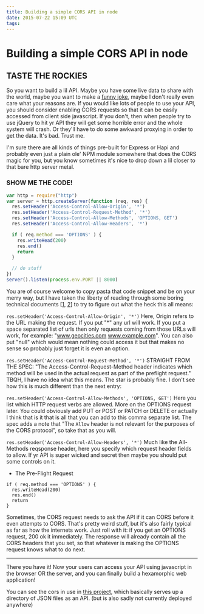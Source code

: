 ```yaml
---
title: Building a simple CORS API in node
date: 2015-07-22 15:09 UTC
tags:
---
```


# Building a simple CORS API in node
## TASTE THE ROCKIES

So you want to build a lil API. Maybe you have some live data to share with the world, maybe you want to make a [funny joke](http://bikeshed.io/), maybe I don't really even care what your reasons are. If you would like lots of people to use your API, you should consider enabling CORS requests so that it can be easily accessed from client side javascript. If you don't, then when people try to use jQuery to hit yr API they will get some horrible error and the whole system will crash. Or they'll have to do some awkward proxying in order to get the data.   It's bad. Trust me.

I'm sure there are all kinds of things pre-built for Express or Hapi and probably even just a plain ole' NPM module somewhere that does the CORS magic for you, but you know sometimes it's nice to drop down a lil closer to that bare http server metal.

### SHOW ME THE CODE!

```javascript
var http = require("http")
var server = http.createServer(function (req, res) {
  res.setHeader('Access-Control-Allow-Origin', '*')
  res.setHeader('Access-Control-Request-Method', '*')
  res.setHeader('Access-Control-Allow-Methods', 'OPTIONS, GET')
  res.setHeader('Access-Control-Allow-Headers', '*')

  if ( req.method === 'OPTIONS' ) {
    res.writeHead(200)
    res.end()
    return
  }

  // do stuff
})
server().listen(process.env.PORT || 8000)
```

You are of course welcome to copy pasta that code snippet and be on your merry way, but I have taken the liberty of reading through some boring technical documents [[1](https://developer.mozilla.org/en-US/docs/Web/HTTP/Access_control_CORS), [2](http://www.w3.org/TR/cors/#access-control-request-method-request-header)] to try to figure out what the heck this all means:

`res.setHeader('Access-Control-Allow-Origin', '*')`
Here, Origin refers to the URL making the request. If you put "*" any url will work. If you put a space separated list of urls then only requests coming from those URLs will work, for example: "www.geocities.com www.example.com". You can also put "null" which would mean nothing could access it but that makes no sense so probably just forget it is even an option.

`res.setHeader('Access-Control-Request-Method', '*')`
STRAIGHT FROM THE SPEC: "The Access-Control-Request-Method header indicates which method will be used in the actual request as part of the preflight request." TBQH, I have no idea what this means. The star is probably fine. I don't see how this is much different than the next entry:

`res.setHeader('Access-Control-Allow-Methods', 'OPTIONS, GET')`
Here you list which HTTP request verbs are allowed. More on the OPTIONS request later. You could obviously add PUT or POST or PATCH or DELETE or actually I think that is it that is all that you can add to this comma separate list. The spec adds a note that "The `Allow` header is not relevant for the purposes of the CORS protocol", so take that as you will.

`res.setHeader('Access-Control-Allow-Headers', '*')`
Much like the All-Methods reqsponse header, here you specify which request header fields to allow. If yr API is super wicked and secret then maybe you should put some controls on it.

- The Pre-Flight Request

```
if ( req.method === 'OPTIONS' ) {
  res.writeHead(200)
  res.end()
  return
}
```

Sometimes, the CORS request needs to ask the API if it can CORS before it even attempts to CORS. That's pretty weird stuff, but it's also fairly typical as far as how the internets work. Just roll with it: if you get an OPTIONS request, 200 ok it immediately. The response will already contain all the CORS headers that you set, so that whatever is making the OPTIONS request knows what to do next.

____________________________________

There you have it! Now your users can access your API using javascript in the browser OR the server, and you can finally build a hexamorphic web application!

You can see the cors in use in [this project](https://github.com/coleww/corpora-api), which basically serves up a directory of JSON files as an API. (but is also sadly not currently deployed anywhere)

